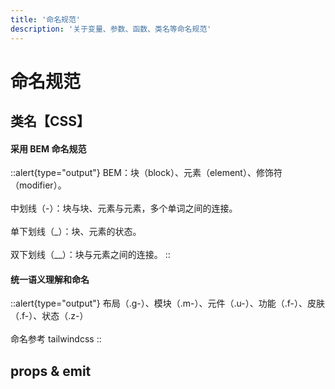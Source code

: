 ```yaml
---
title: '命名规范'
description: '关于变量、参数、函数、类名等命名规范'
---
```





# 命名规范


## 类名【CSS】


#### 采用 BEM 命名规范

::alert{type="output"} 
BEM：块（block）、元素（element）、修饰符（modifier）。 
<br /> <br /> 
中划线（-）：块与块、元素与元素，多个单词之间的连接。 
<br /> <br /> 
单下划线（\_）：块、元素的状态。 
<br /> <br /> 
双下划线（\_\_）：块与元素之间的连接。 
::


#### 统一语义理解和命名

::alert{type="output"} 
布局（.g-）、模块（.m-）、元件（.u-）、功能（.f-）、皮肤（.f-）、状态（.z-） 
<br /> <br /> 
命名参考 tailwindcss 
::




## props & emit
